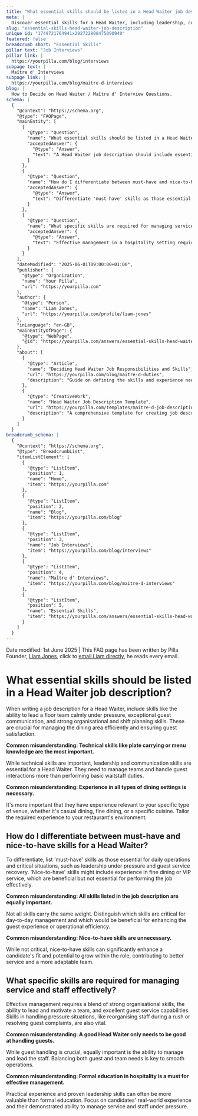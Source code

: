 ```yaml
---
title: "What essential skills should be listed in a Head Waiter job description?"
meta: |
  Discover essential skills for a Head Waiter, including leadership, communication, and organisational abilities, critical for effective team and guest management.
slug: "essential-skills-head-waiter-job-description"
unique id: "1749721764941x292722808475090940"
featured: false
breadcrumb short: "Essential Skills"
pillar text: "Job Interviews"
pillar link: |
  https://yourpilla.com/blog/interviews
subpage text: |
  Maître d' Interviews
subpage link: |
  https://yourpilla.com/blog/maitre-d-interviews
blog: |
  How to Decide on Head Waiter / Maître d' Interview Questions.
schema: |
  {
    "@context": "https://schema.org",
    "@type": "FAQPage",
    "mainEntity": [
      {
        "@type": "Question",
        "name": "What essential skills should be listed in a Head Waiter job description?",
        "acceptedAnswer": {
          "@type": "Answer",
          "text": "A Head Waiter job description should include essential skills such as leading a floor team calmly under pressure, effective guest communication, and strong organisational and shift planning abilities. These skills are vital for managing the dining area efficiently and ensuring guest satisfaction."
        }
      },
      {
        "@type": "Question",
        "name": "How do I differentiate between must-have and nice-to-have skills for a Head Waiter?",
        "acceptedAnswer": {
          "@type": "Answer",
          "text": "Differentiate 'must-have' skills as those essential for daily operations and critical situations, including leadership under pressure and guest service recovery. 'Nice-to-have' skills, like experience in fine dining or VIP service, are beneficial but not essential. They enhance a candidate's fit and potential for role growth."
        }
      },
      {
        "@type": "Question",
        "name": "What specific skills are required for managing service and staff effectively in a hospitality setting?",
        "acceptedAnswer": {
          "@type": "Answer",
          "text": "Effective management in a hospitality setting requires strong organisational skills, leadership capabilities, and excellent guest service skills. These include managing pressure situations, reorganising staff during a rush, or resolving guest complaints, ensuring a balance between guest and team needs for smooth operations."
        }
      }
    ],
    "dateModified": "2025-06-01T09:00:00+01:00",
    "publisher": {
      "@type": "Organization",
      "name": "Your Pilla",
      "url": "https://yourpilla.com"
    },
    "author": {
      "@type": "Person",
      "name": "Liam Jones",
      "url": "https://yourpilla.com/profile/liam-jones"
    },
    "inLanguage": "en-GB",
    "mainEntityOfPage": {
      "@type": "WebPage",
      "@id": "https://yourpilla.com/answers/essential-skills-head-waiter-job-description"
    },
    "about": [
      {
        "@type": "Article",
        "name": "Deciding Head Waiter Job Responsibilities and Skills",
        "url": "https://yourpilla.com/blog/maitre-d-duties",
        "description": "Guide on defining the skills and experience needed for a Head Waiter, tailored to specific dining environments."
      },
      {
        "@type": "CreativeWork",
        "name": "Head Waiter Job Description Template",
        "url": "https://yourpilla.com/templates/maitre-d-job-description",
        "description": "A comprehensive template for creating job descriptions for Head Waiters, including required skills and responsibilities."
      }
    ]
  }
breadcrumb_schema: |
  {
    "@context": "https://schema.org",
    "@type": "BreadcrumbList",
    "itemListElement": [
      {
        "@type": "ListItem",
        "position": 1,
        "name": "Home",
        "item": "https://yourpilla.com"
      },
      {
        "@type": "ListItem",
        "position": 2,
        "name": "Blog",
        "item": "https://yourpilla.com/blog"
      },
      {
        "@type": "ListItem",
        "position": 3,
        "name": "Job Interviews",
        "item": "https://yourpilla.com/blog/interviews"
      },
      {
        "@type": "ListItem",
        "position": 4,
        "name": "Maître d' Interviews",
        "item": "https://yourpilla.com/blog/maitre-d-interviews"
      },
      {
        "@type": "ListItem",
        "position": 5,
        "name": "Essential Skills",
        "item": "https://yourpilla.com/answers/essential-skills-head-waiter-job-description"
      }
    ]
  }
---
```


Date modified: 1st June 2025 | This FAQ page has been written by Pilla Founder, [Liam Jones](https://yourpilla.com/profile/liam-jones), click to [email Liam directly](https://mailto:liam@yourpilla.com), he reads every email.

# What essential skills should be listed in a Head Waiter job description?

When writing a job description for a Head Waiter, include skills like the ability to lead a floor team calmly under pressure, exceptional guest communication, and strong organisational and shift planning skills. These are crucial for managing the dining area efficiently and ensuring guest satisfaction.

**Common misunderstanding: Technical skills like plate carrying or menu knowledge are the most important.**

While technical skills are important, leadership and communication skills are essential for a Head Waiter. They need to manage teams and handle guest interactions more than performing basic waitstaff duties.

**Common misunderstanding: Experience in all types of dining settings is necessary.**

It's more important that they have experience relevant to your specific type of venue, whether it's casual dining, fine dining, or a specific cuisine. Tailor the required experience to your restaurant's environment.

## How do I differentiate between must-have and nice-to-have skills for a Head Waiter?

To differentiate, list 'must-have' skills as those essential for daily operations and critical situations, such as leadership under pressure and guest service recovery. 'Nice-to-have' skills might include experience in fine dining or VIP service, which are beneficial but not essential for performing the job effectively.

**Common misunderstanding: All skills listed in the job description are equally important.**

Not all skills carry the same weight. Distinguish which skills are critical for day-to-day management and which would be beneficial for enhancing the guest experience or operational efficiency.

**Common misunderstanding: Nice-to-have skills are unnecessary.**

While not critical, nice-to-have skills can significantly enhance a candidate's fit and potential to grow within the role, contributing to better service and a more adaptable team.

## What specific skills are required for managing service and staff effectively?

Effective management requires a blend of strong organisational skills, the ability to lead and motivate a team, and excellent guest service capabilities. Skills in handling pressure situations, like reorganising staff during a rush or resolving guest complaints, are also vital.

**Common misunderstanding: A good Head Waiter only needs to be good at handling guests.**

While guest handling is crucial, equally important is the ability to manage and lead the staff. Balancing both guest and team needs is key to smooth operations.

**Common misunderstanding: Formal education in hospitality is a must for effective management.**

Practical experience and proven leadership skills can often be more valuable than formal education. Focus on candidates' real-world experience and their demonstrated ability to manage service and staff under pressure.